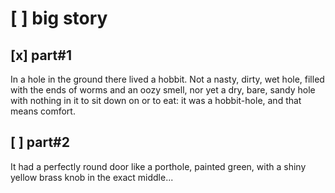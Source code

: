 # [ ] big story
## [x] part#1
In a hole in the ground there lived a hobbit. Not a nasty, dirty, wet hole, filled with the
ends of worms and an oozy smell, nor yet a dry, bare, sandy hole with nothing in it to sit down
on or to eat: it was a hobbit-hole, and that means comfort.

## [ ] part#2
It had a perfectly round door like a porthole, painted green, with a shiny yellow brass knob
in the exact middle...